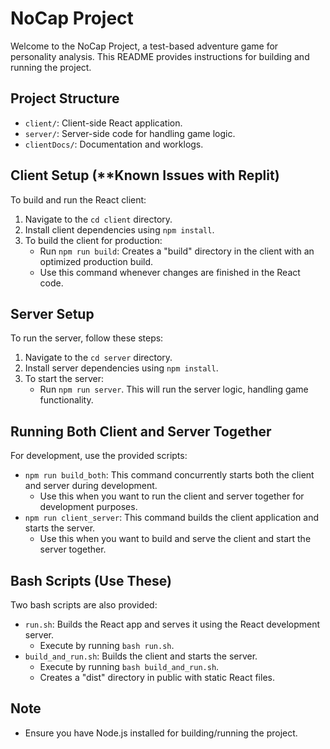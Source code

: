 # NoCap Project

Welcome to the NoCap Project, a test-based adventure game for personality analysis. This README provides instructions for building and running the project.

## Project Structure
- `client/`: Client-side React application.
- `server/`: Server-side code for handling game logic.
- `clientDocs/`: Documentation and worklogs.

## Client Setup (**Known Issues with Replit)
To build and run the React client:

1. Navigate to the `cd client` directory.
2. Install client dependencies using `npm install`.
3. To build the client for production:
    - Run `npm run build`: Creates a "build" directory in the client with an optimized production build.
    - Use this command whenever changes are finished in the React code.

## Server Setup
To run the server, follow these steps:

1. Navigate to the `cd server` directory.
2. Install server dependencies using `npm install`.
3. To start the server:
    - Run `npm run server`. This will run the server logic, handling game functionality.

## Running Both Client and Server Together
For development, use the provided scripts:

- `npm run build_both`: This command concurrently starts both the client and server during development.
  * Use this when you want to run the client and server together for development purposes.
- `npm run client_server`: This command builds the client application and starts the server.
  * Use this when you want to build and serve the client and start the server together.

## Bash Scripts (Use These)
Two bash scripts are also provided:

- `run.sh`: Builds the React app and serves it using the React development server. 
  * Execute by running `bash run.sh`.
- `build_and_run.sh`: Builds the client and starts the server.
  * Execute by running `bash build_and_run.sh`.
  * Creates a "dist" directory in public with static React files.

## Note
- Ensure you have Node.js installed for building/running the project.
